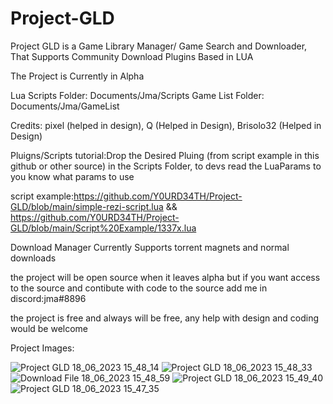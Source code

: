 # Project-GLD
Project GLD is a Game Library Manager/ Game Search and Downloader, That Supports Community Download Plugins Based in LUA


The Project is Currently in Alpha


Lua Scripts Folder: Documents/Jma/Scripts
Game List Folder: Documents/Jma/GameList


Credits: pixel (helped in design), Q (Helped in Design), Brisolo32 (Helped in Design)


Pluigns/Scripts tutorial:Drop the Desired Pluing (from script example in this github or other source) in the Scripts Folder, to devs read the LuaParams to you know what params to use


script example:https://github.com/Y0URD34TH/Project-GLD/blob/main/simple-rezi-script.lua && https://github.com/Y0URD34TH/Project-GLD/blob/main/Script%20Example/1337x.lua


Download Manager Currently Supports torrent magnets and normal downloads


the project will be open source when it leaves alpha but if you want access to the source and contibute with code to the source add me in discord:jma#8896


the project is free and always will be free, any help with design and coding would be welcome


Project Images:


![Project GLD 18_06_2023 15_48_14](https://github.com/Y0URD34TH/Project-GLD/assets/58450502/321d3645-759e-4917-b215-587f1876ccd1)
![Project GLD 18_06_2023 15_48_33](https://github.com/Y0URD34TH/Project-GLD/assets/58450502/f62549d0-a846-4a6c-9c94-678c6540b3d4)
![Download File 18_06_2023 15_48_59](https://github.com/Y0URD34TH/Project-GLD/assets/58450502/b8e3ee10-a975-45e9-8466-dcb472558408)
![Project GLD 18_06_2023 15_49_40](https://github.com/Y0URD34TH/Project-GLD/assets/58450502/13895d4b-8c13-42ce-9e42-93f4f3b9450b)
![Project GLD 18_06_2023 15_47_35](https://github.com/Y0URD34TH/Project-GLD/assets/58450502/7daa9372-d5df-43b0-9d6c-9f5adf276994)
